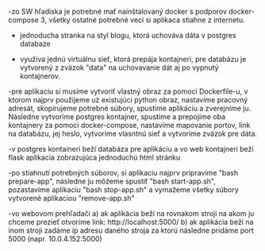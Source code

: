-zo SW hľadiska je potrebné mať nainštalovaný docker s podporov docker-compose 3, všetky ostatné potrebné veci si aplikaca stiahne z internetu.

- jednoducha stranka na styl blogu, ktorá uchováva dáta v postgres databaze

- využíva jednú virtuálnu sieť, ktorá prepája kontajneri, pre databázu je vytvorený z zväzok "data" na uchovavanie dát aj po vypnutý kontajnerov.

-pre aplikaciu si musíme vytvoriť vlastný obraz za pomoci Dockerfile-u, v ktorom najprv použijeme uź existujúci python obraz, nastavíme pracovný adresát, skopírujeme potrebné súbory, spustime aplikáciu a zverejníme ju. Následne vytvoríme postgres kontajner, spustíme a prepojíme oba kontajnery za pomoci docker-compose, nastavíme mapovanie portov, link na databázu, jej heslo, vytvoríme vlasntnú sieť a vytvoríme zväzok pre dáta.

-v postgres kontaineri beží databáza pre aplikáciu a vo web kontajneri beží flask aplikacia zobrazujúca jednoduchú html stránku

-po stiahnutí potrebných súborov, si aplikaciu najprv pripravime "bash prepare-app", následne ju môźeme spustiť "bash start-app.sh", pozastavíme aplikaciu "bash stop-app.sh" a vymažeme všetky súbory vytvorené aplikaciou "remove-app.sh"

-vo webovom prehľadači a) ak aplikácia beží na rovnakom stroji na akom ju chceme prezieť otvoríme link: http://localhost:5000/
b) ak aplikácia beží na inom stroji zadáme ip adresu daného stroja za ktorú následne pridáme port 5000 (napr. 10.0.4.152:5000)
